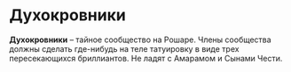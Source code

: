 # Духокровники

**Духокровники** – тайное сообщество на Рошаре. Члены сообщества должны сделать где-нибудь на теле татуировку в виде трех пересекающихся бриллиантов. Не ладят с Амарамом и Сынами Чести.
